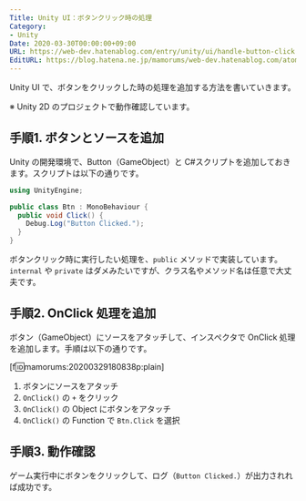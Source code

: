 ```yaml
---
Title: Unity UI：ボタンクリック時の処理
Category:
- Unity
Date: 2020-03-30T00:00:00+09:00
URL: https://web-dev.hatenablog.com/entry/unity/ui/handle-button-click
EditURL: https://blog.hatena.ne.jp/mamorums/web-dev.hatenablog.com/atom/entry/26006613542229481
---
```


Unity UI で、ボタンをクリックした時の処理を追加する方法を書いていきます。

※ Unity 2D のプロジェクトで動作確認しています。


## 手順1. ボタンとソースを追加
Unity の開発環境で、Button（GameObject）と C#スクリプトを追加しておきます。スクリプトは以下の通りです。

```cs
using UnityEngine;

public class Btn : MonoBehaviour {
  public void Click() {
    Debug.Log("Button Clicked.");
  }
}
```

ボタンクリック時に実行したい処理を、`public` メソッドで実装しています。`internal` や `private` はダメみたいですが、クラス名やメソッド名は任意で大丈夫です。


## 手順2. OnClick 処理を追加
ボタン（GameObject）にソースをアタッチして、インスペクタで OnClick 処理を追加します。手順は以下の通りです。

[f:id:mamorums:20200329180838p:plain]

1. ボタンにソースをアタッチ
2. `OnClick()` の `+` をクリック
3. `OnClick()` の Object にボタンをアタッチ
4. `OnClick()` の Function で `Btn.Click` を選択


## 手順3. 動作確認
ゲーム実行中にボタンをクリックして、ログ（`Button Clicked.`）が出力されれば成功です。
